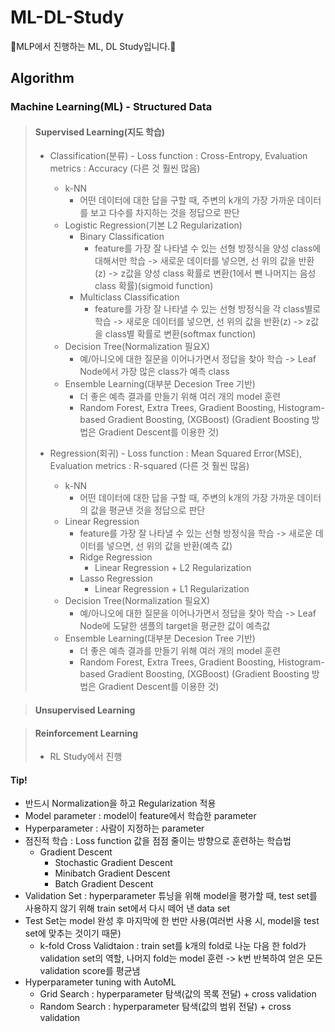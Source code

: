 # ML-DL-Study
📘MLP에서 진행하는 ML, DL Study입니다.📘 

## Algorithm

### Machine Learning(ML) - Structured Data

> #### Supervised Learning(지도 학습)
>
> - Classification(분류) - Loss function : Cross-Entropy, Evaluation metrics : Accuracy (다른 것 훨씬 많음)
>   - k-NN
>     - 어떤 데이터에 대한 답을 구할 때, 주변의 k개의 가장 가까운 데이터를 보고 다수를 차지하는 것을 정답으로 판단
>   - Logistic Regression(기본 L2 Regularization)
>     - Binary Classification
>       - feature를 가장 잘 나타낼 수 있는 선형 방정식을 양성 class에 대해서만 학습 -> 새로운 데이터를 넣으면, 선 위의 값을 반환(z) -> z값을 양성 class 확률로 변환(1에서 뺀 나머지는 음성 class 확률)(sigmoid function)
>     - Multiclass Classification
>       - feature를 가장 잘 나타낼 수 있는 선형 방정식을 각 class별로 학습 -> 새로운 데이터를 넣으면, 선 위의 값을 반환(z) -> z값을 class별 확률로 변환(softmax function)
>   - Decision Tree(Normalization 필요X)
>     - 예/아니오에 대한 질문을 이어나가면서 정답을 찾아 학습 -> Leaf Node에서 가장 많은 class가 예측 class
>   - Ensemble Learning(대부분 Decesion Tree 기반)
>     - 더 좋은 예측 결과를 만들기 위해 여러 개의 model 훈련
>     - Random Forest, Extra Trees, Gradient Boosting, Histogram-based Gradient Boosting, (XGBoost) (Gradient Boosting 방법은 Gradient Descent를 이용한 것)
>
> - Regression(회귀) - Loss function : Mean Squared Error(MSE), Evaluation metrics : R-squared (다른 것 훨씬 많음)
>   - k-NN
>     - 어떤 데이터에 대한 답을 구할 때, 주변의 k개의 가장 가까운 데이터의 값을 평균낸 것을 정답으로 판단
>   - Linear Regression
>     - feature를 가장 잘 나타낼 수 있는 선형 방정식을 학습 -> 새로운 데이터를 넣으면, 선 위의 값을 반환(예측 값)
>     - Ridge Regression
>       - Linear Regression + L2 Regularization
>     - Lasso Regression
>       - Linear Regression + L1 Regularization
>   - Decision Tree(Normalization 필요X)
>     - 예/아니오에 대한 질문을 이어나가면서 정답을 찾아 학습 -> Leaf Node에 도달한 샘플의 target을 평균한 값이 예측값
>   - Ensemble Learning(대부분 Decesion Tree 기반)
>     - 더 좋은 예측 결과를 만들기 위해 여러 개의 model 훈련
>     - Random Forest, Extra Trees, Gradient Boosting, Histogram-based Gradient Boosting, (XGBoost) (Gradient Boosting 방법은 Gradient Descent를 이용한 것)

> #### Unsupervised Learning


> #### Reinforcement Learning
> - RL Study에서 진행

#### Tip!
- 반드시 Normalization을 하고 Regularization 적용
- Model parameter : model이 feature에서 학습한 parameter
- Hyperparameter : 사람이 지정하는 parameter
- 점진적 학습 : Loss function 값을 점점 줄이는 방향으로 훈련하는 학습법
  - Gradient Descent
    - Stochastic Gradient Descent
    - Minibatch Gradient Descent
    - Batch Gradient Descent
- Validation Set : hyperparameter 튜닝을 위해 model을 평가할 때, test set를 사용하지 않기 위해 train set에서 다시 떼어 낸 data set
- Test Set는 model 완성 후 마지막에 한 번만 사용(여러번 사용 시, model을 test set에 맞추는 것이기 때문)
  - k-fold Cross Validtaion : train set를 k개의 fold로 나눈 다음 한 fold가 validation set의 역할, 나머지 fold는 model 훈련 -> k번 반복하여 얻은 모든 validation score를 평균냄
- Hyperparameter tuning with AutoML
  - Grid Search : hyperparameter 탐색(값의 목록 전달) + cross validation
  - Random Search : hyperparameter 탐색(값의 범위 전달) + cross validation
